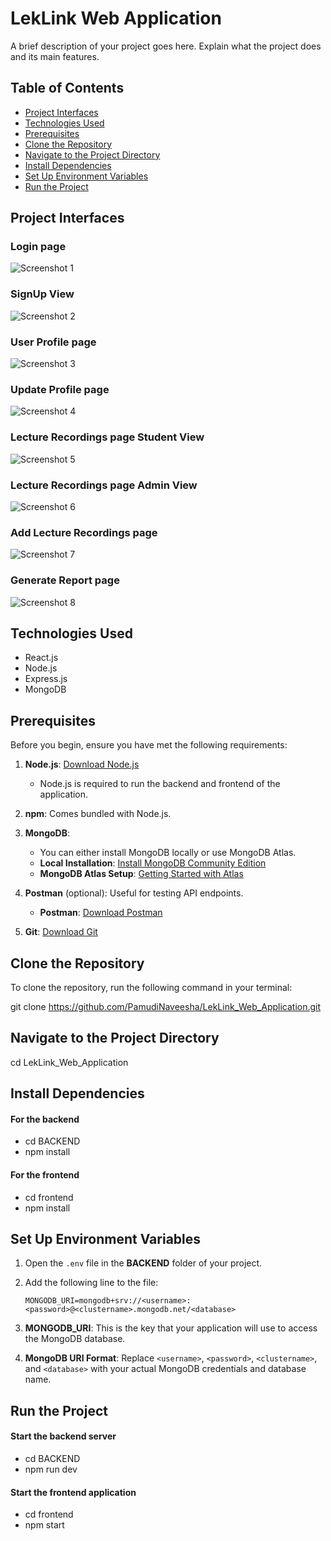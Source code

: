 # LekLink Web Application

A brief description of your project goes here. Explain what the project does and its main features.

## Table of Contents

- [Project Interfaces](#project-interfaces)
- [Technologies Used](#technologies-used)
- [Prerequisites](#prerequisites)
- [Clone the Repository](#clone-the-repository)
- [Navigate to the Project Directory](#navigate-to-the-project-directory)
- [Install Dependencies](#install-dependencies)
- [Set Up Environment Variables](#set-up-environment-variables)
- [Run the Project](#run-the-project)

## Project Interfaces

### Login page
![Screenshot 1](screenshots/screenshot1.png)

### SignUp View
![Screenshot 2](screenshots/screenshot2.png)

### User Profile page
![Screenshot 3](screenshots/screenshot3.png)

### Update Profile page
![Screenshot 4](screenshots/screenshot4.png)

### Lecture Recordings page Student View
![Screenshot 5](screenshots/screenshot5.png)

### Lecture Recordings page Admin View
![Screenshot 6](screenshots/screenshot6.png)

### Add Lecture Recordings page
![Screenshot 7](screenshots/screenshot7.png)

### Generate Report page
![Screenshot 8](screenshots/screenshot8.png)

## Technologies Used

- React.js
- Node.js
- Express.js
- MongoDB

## Prerequisites

Before you begin, ensure you have met the following requirements:

1. **Node.js**: [Download Node.js](https://nodejs.org/en/download/)
   - Node.js is required to run the backend and frontend of the application.

2. **npm**: Comes bundled with Node.js.

3. **MongoDB**: 
   - You can either install MongoDB locally or use MongoDB Atlas.
   - **Local Installation**: [Install MongoDB Community Edition](https://docs.mongodb.com/manual/installation/)
   - **MongoDB Atlas Setup**: [Getting Started with Atlas](https://docs.atlas.mongodb.com/getting-started/)

4. **Postman** (optional): Useful for testing API endpoints.
   - **Postman**: [Download Postman](https://www.postman.com/downloads/)

5. **Git**: [Download Git](https://git-scm.com/downloads)

## Clone the Repository

To clone the repository, run the following command in your terminal:

git clone https://github.com/PamudiNaveesha/LekLink_Web_Application.git

## Navigate to the Project Directory

cd LekLink_Web_Application

## Install Dependencies

#### For the backend
- cd BACKEND
- npm install

#### For the frontend
- cd frontend
- npm install

## Set Up Environment Variables

1. Open the `.env` file in the **BACKEND** folder of your project.
2. Add the following line to the file:
   
   ```plaintext
   MONGODB_URI=mongodb+srv://<username>:<password>@<clustername>.mongodb.net/<database>
   
4. **MONGODB_URI**: This is the key that your application will use to access the MongoDB database.
5. **MongoDB URI Format**: Replace `<username>`, `<password>`, `<clustername>`, and `<database>` with your actual MongoDB credentials and database name.
  
## Run the Project

#### Start the backend server
- cd BACKEND
- npm run dev

#### Start the frontend application
- cd frontend
- npm start 
